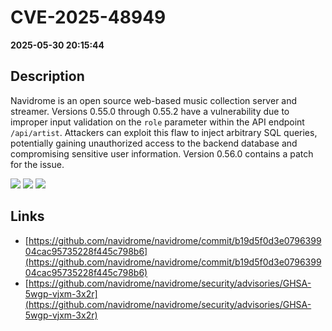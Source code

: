 # CVE-2025-48949

**2025-05-30 20:15:44**

## Description
Navidrome is an open source web-based music collection server and streamer. Versions 0.55.0 through 0.55.2 have a vulnerability due to improper input validation on the `role` parameter within the API endpoint `/api/artist`. Attackers can exploit this flaw to inject arbitrary SQL queries, potentially gaining unauthorized access to the backend database and compromising sensitive user information. Version 0.56.0 contains a patch for the issue.

![](https://img.shields.io/static/v1?label=Score&message=8.9&color=red)
![](https://img.shields.io/static/v1?label=Severity&message=HIGH&color=red)
![](https://img.shields.io/static/v1?label=CWE&message=SQL&color=green)

## Links
- [https://github.com/navidrome/navidrome/commit/b19d5f0d3e079639904cac95735228f445c798b6](https://github.com/navidrome/navidrome/commit/b19d5f0d3e079639904cac95735228f445c798b6)
- [https://github.com/navidrome/navidrome/security/advisories/GHSA-5wgp-vjxm-3x2r](https://github.com/navidrome/navidrome/security/advisories/GHSA-5wgp-vjxm-3x2r)
